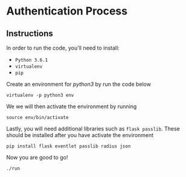 # Authentication Process

## Instructions

In order to run the code, you'll need to install:
- `Python 3.6.1`
- `virtualenv`
- `pip`

Create an environment for *python3* by run the code below

``` 
virtualenv -p python3 env  
```



We we will then activate the environment by running

```
source env/bin/activate
```

Lastly, you will need additional libraries such as ```flask passlib```. These should be installed after you have activate the environment

``` 
pip install flask eventlet passlib radius json
```


Now you are good to go!

``` 
./run 
```